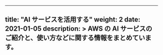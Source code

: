 
---
title: "AI サービスを活用する"
weight: 2
date: 2021-01-05
description: >
  AWS の AI サービスのご紹介と、使い方などに関する情報をまとめています。
---
